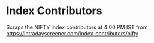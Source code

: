 # Index Contributors

Scraps the NIFTY index contributors at 4:00 PM IST from https://intradayscreener.com/index-contributors/nifty